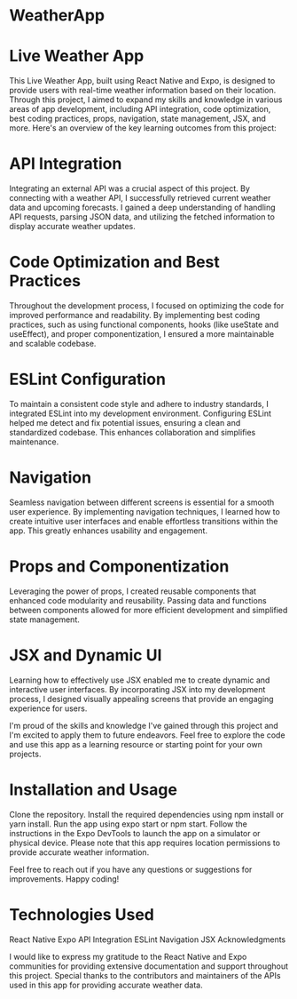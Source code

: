 # WeatherApp

# Live Weather App

This Live Weather App, built using React Native and Expo, is designed to provide users with real-time weather information based on their location. Through this project, I aimed to expand my skills and knowledge in various areas of app development, including API integration, code optimization, best coding practices, props, navigation, state management, JSX, and more. Here's an overview of the key learning outcomes from this project:

# API Integration

Integrating an external API was a crucial aspect of this project. By connecting with a weather API, I successfully retrieved current weather data and upcoming forecasts. I gained a deep understanding of handling API requests, parsing JSON data, and utilizing the fetched information to display accurate weather updates.

# Code Optimization and Best Practices

Throughout the development process, I focused on optimizing the code for improved performance and readability. By implementing best coding practices, such as using functional components, hooks (like useState and useEffect), and proper componentization, I ensured a more maintainable and scalable codebase.

# ESLint Configuration

To maintain a consistent code style and adhere to industry standards, I integrated ESLint into my development environment. Configuring ESLint helped me detect and fix potential issues, ensuring a clean and standardized codebase. This enhances collaboration and simplifies maintenance.

# Navigation

Seamless navigation between different screens is essential for a smooth user experience. By implementing navigation techniques, I learned how to create intuitive user interfaces and enable effortless transitions within the app. This greatly enhances usability and engagement.

# Props and Componentization
Leveraging the power of props, I created reusable components that enhanced code modularity and reusability. Passing data and functions between components allowed for more efficient development and simplified state management.

# JSX and Dynamic UI
Learning how to effectively use JSX enabled me to create dynamic and interactive user interfaces. By incorporating JSX into my development process, I designed visually appealing screens that provide an engaging experience for users.

I'm proud of the skills and knowledge I've gained through this project and I'm excited to apply them to future endeavors. Feel free to explore the code and use this app as a learning resource or starting point for your own projects.

# Installation and Usage
Clone the repository.
Install the required dependencies using npm install or yarn install.
Run the app using expo start or npm start.
Follow the instructions in the Expo DevTools to launch the app on a simulator or physical device.
Please note that this app requires location permissions to provide accurate weather information.

Feel free to reach out if you have any questions or suggestions for improvements. Happy coding!

# Technologies Used

React Native
Expo
API Integration
ESLint
Navigation
JSX
Acknowledgments

I would like to express my gratitude to the React Native and Expo communities for providing extensive documentation and support throughout this project. Special thanks to the contributors and maintainers of the APIs used in this app for providing accurate weather data.






